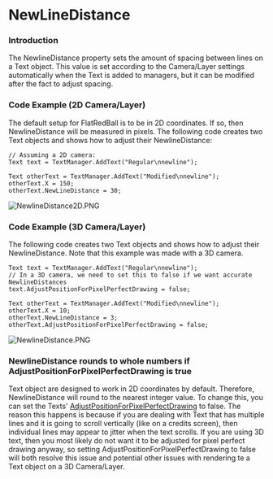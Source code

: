 # NewLineDistance

### Introduction

The NewlineDistance property sets the amount of spacing between lines on a Text object. This value is set according to the Camera/Layer settings automatically when the Text is added to managers, but it can be modified after the fact to adjust spacing.

### Code Example (2D Camera/Layer)

The default setup for FlatRedBall is to be in 2D coordinates. If so, then NewlineDistance will be measured in pixels. The following code creates two Text objects and shows how to adjust their NewlineDistance:

```
// Assuming a 2D camera:
Text text = TextManager.AddText("Regular\nnewline");

Text otherText = TextManager.AddText("Modified\nnewline");
otherText.X = 150;
otherText.NewLineDistance = 30;
```

![NewlineDistance2D.PNG](../../../../.gitbook/assets/migrated\_media-NewlineDistance2D.PNG)

### Code Example (3D Camera/Layer)

The following code creates two Text objects and shows how to adjust their NewlineDistance. Note that this example was made with a 3D camera.

```
Text text = TextManager.AddText("Regular\nnewline");
// In a 3D camera, we need to set this to false if we want accurate NewlineDistances
text.AdjustPositionForPixelPerfectDrawing = false;

Text otherText = TextManager.AddText("Modified\nnewline");
otherText.X = 10;
otherText.NewLineDistance = 3;
otherText.AdjustPositionForPixelPerfectDrawing = false;
```

![NewlineDistance.PNG](../../../../.gitbook/assets/migrated\_media-NewlineDistance.PNG)

### NewlineDistance rounds to whole numbers if AdjustPositionForPixelPerfectDrawing is true

Text object are designed to work in 2D coordinates by default. Therefore, NewlineDistance will round to the nearest integer value. To change this, you can set the Texts' [AdjustPositionForPixelPerfectDrawing](../../../../frb/docs/index.php) to false. The reason this happens is because if you are dealing with Text that has multiple lines and it is going to scroll vertically (like on a credits screen), then individual lines may appear to jitter when the text scrolls. If you are using 3D text, then you most likely do not want it to be adjusted for pixel perfect drawing anyway, so setting AdjustPositionForPixelPerfectDrawing to false will both resolve this issue and potential other issues with rendering te a Text object on a 3D Camera/Layer.
